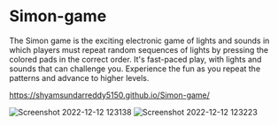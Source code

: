 # Simon-game
The Simon game is the exciting electronic game of lights and sounds in which players must repeat random sequences of lights by pressing the colored pads in the correct order. It's fast-paced play, with lights and sounds that can challenge you. Experience the fun as you repeat the patterns and advance to higher levels.


https://shyamsundarreddy5150.github.io/Simon-game/

 ![Screenshot 2022-12-12 123138](https://user-images.githubusercontent.com/106895012/206981647-a3094690-493e-4650-9264-c9c7e148e35e.png)
 ![Screenshot 2022-12-12 123223](https://user-images.githubusercontent.com/106895012/206981681-00c1ec8d-8a11-4ebf-875c-82f203e73006.png)

